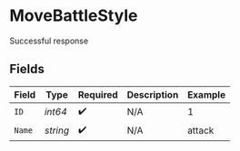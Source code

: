 # MoveBattleStyle

Successful response


## Fields

| Field              | Type               | Required           | Description        | Example            |
| ------------------ | ------------------ | ------------------ | ------------------ | ------------------ |
| `ID`               | *int64*            | :heavy_check_mark: | N/A                | 1                  |
| `Name`             | *string*           | :heavy_check_mark: | N/A                | attack             |